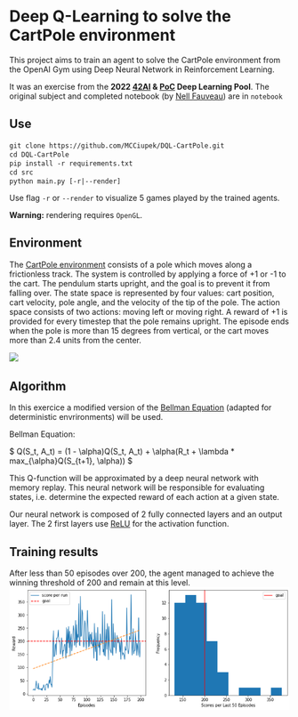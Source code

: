 # Deep Q-Learning to solve the CartPole environment

This project aims to train an agent to solve the CartPole environment from the OpenAI Gym using Deep Neural Network in Reinforcement Learning.

It was an exercise from the **2022 [42AI](https://github.com/42-AI) & [PoC](https://www.poc-innovation.fr/) Deep Learning Pool**. 
The original subject and completed notebook (by [Nell Fauveau](https://github.com/Nellousan)) are in `notebook`

## Use

```
git clone https://github.com/MCCiupek/DQL-CartPole.git
cd DQL-CartPole
pip install -r requirements.txt
cd src
python main.py [-r|--render]
```

Use flag ``-r`` or ``--render`` to visualize 5 games played by the trained agents.

**Warning:** rendering requires ``OpenGL``.

## Environment

The [CartPole environment](https://gym.openai.com/envs/CartPole-v1/) consists of a pole which moves along a frictionless track. The system is controlled by applying a force of +1 or -1 to the cart. The pendulum starts upright, and the goal is to prevent it from falling over. The state space is represented by four values: cart position, cart velocity, pole angle, and the velocity of the tip of the pole. The action space consists of two actions: moving left or moving right. A reward of +1 is provided for every timestep that the pole remains upright. The episode ends when the pole is more than 15 degrees from vertical, or the cart moves more than 2.4 units from the center.

![](https://cdn-images-1.medium.com/max/1200/1*jLj9SYWI7e6RElIsI3DFjg.gif)

## Algorithm

In this exercice a modified version of the [Bellman Equation](https://en.wikipedia.org/wiki/Bellman_equation) (adapted for deterministic envrironments) will be used.

Bellman Equation:

$
Q(S_t, A_t) = (1 - \alpha)Q(S_t, A_t) + \alpha(R_t + \lambda * max_{\alpha}Q(S_{t+1}, \alpha))
$

This Q-function will be approximated by a deep neural network with memory replay. This neural network will be responsible for evaluating states, i.e. determine the expected reward of each action at a given state.

Our neural network is composed of 2 fully connected layers and an output layer. The 2 first layers use [ReLU](https://en.wikipedia.org/wiki/Rectifier_(neural_networks)) for the activation function.

## Training results

After less than 50 episodes over 200, the agent managed to achieve the winning threshold of 200 and remain at this level.
![](./img/output.png)

